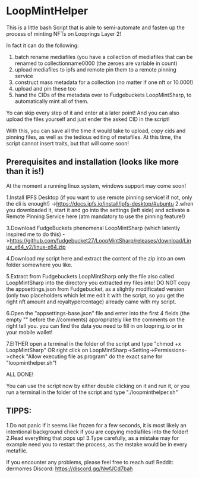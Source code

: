 # LoopMintHelper
This is a little bash Script that is able to semi-automate and fasten up the process of minting NFTs on Looprings Layer 2!

In fact it can do the following:
1. batch rename mediafiles (you have a collection of mediafiles that can be renamed to collectionname0000 (the zeroes are variable in count)
2. upload mediafiles to ipfs and remote pin them to a remote pinning service
3. construct mass metadata for a collection (no matter if one nft or 10.000!)
4. upload and pin these too
5. hand the CIDs of the metadata over to Fudgebuckets LoopMintSharp, to automatically mint all of them.

Yo can skip every step of it and enter at a later point! And you can also upload the files yourself and just ender the asked CID in the script!

With this, you can save all the time it would take to upload, copy cids and pinning files, as well as the tedious editing of metafiles.
At this time, the script cannot insert traits, but that will come soon!



## Prerequisites and installation (looks like more than it is!)
At the moment a running linux system, windows support may come soon!

1.Install IPFS Desktop (if you want to use remote pinning service! if not, only the cli is enough!)
->https://docs.ipfs.io/install/ipfs-desktop/#ubuntu
2.when you downloaded it, start it and go into the settings (left side) and activate a Remote Pinning Service here (atm mandatory to use the pinning feature!)

3.Download FudgeBuckets phenomenal LoopMintSharp (which latently inspired me to do this)
->https://github.com/fudgebucket27/LoopMintSharp/releases/download/Linux_x64_v2/linux-x64.zip

4.Download my script here and extract the content of the zip into an own folder somewhere you like.

5.Extract from Fudgebuckets LoopMintSharp only the file also called LoopMintSharp into the directory you extracted my files into! DO NOT copy the appsettings.json from Fudgebucket, as a slightly modificated version (only two placeholders which let me edit it with the script, so you get the right nft amount and royaltypercentage) already came with my script.

6.Open the "appsettings-base.json" file and enter into the first 4 fields (the empty "" before the //comments) appropriately like the comments on the right tell you. you can find the data you need to fill in on loopring.io or in your mobile wallet!

7.EITHER open a terminal in the folder of the script and type "chmod +x LoopMintSharp" 
OR right click on LoopMintSharp->Setting->Permissions->check "Allow executing file as program"
do the exact same for "loopminthelper.sh"!

ALL DONE! 


You can use the script now by either double clicking on it and run it,
or you run a terminal in the folder of the script and type "./loopminthelper.sh"


## TIPPS:
1.Do not panic if it seems like frozen for a few seconds, it is most likely an intentional background check if you are copying mediafiles into the folder!
2.Read everything that pops up! 
3.Type carefully, as a mistake may for example need you to restart the process, as the mstake would be in every metafile.



If you encounter any problems, please feel free to reach out!
Reddit: dermorres
Discord: https://discord.gg/NwfJCd7bah
